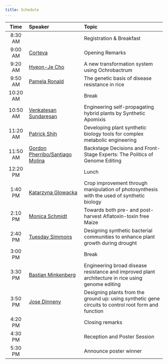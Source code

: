 ```yaml
---
title: Schedule
...
```



<!-- TODO alternating row colors? -->

| Time | Speaker | Topic
| :---: | :--- | :---- |
8:30 AM | | Registration & Breakfast
9:00 AM | [Corteva](https://www.corteva.com) | Opening Remarks
9:20 AM | [Hyeon-Je Cho](/speakers.html#cho) | A new transformation system using Ochrobactrum
9:50 AM | [Pamela Ronald](/speakers.html#ronald) | The genetic basis of disease resistance in rice
10:20 AM | | Break
10:50 AM | [Venkatesan Sundaresan](/speakers.html#sundaresan) | Engineering self-propagating hybrid plants by Synthetic Apomixis
11:20 AM | [Patrick Shih](/speakers.html#shih) | Developing plant synthetic biology tools for complex metabolic engineering
11:50 AM | [Gordon Pherribo/Santiago Molina](/speakers.html#molina) | Backstage Decisions and Front-Stage Experts: The Politics of Genome Editing
12:20 PM | | Lunch
1:40 PM | [Katarzyna Glowacka](/speakers.html#glowacka) | Crop improvement through manipulation of photosynthesis with the used of synthetic biology
2:10 PM | [Monica Schmidt](/speakers.html#schmidt) | Towards both pre- and post-harvest Aflatoxin-toxin free Maize
2:40 PM | [Tuesday Simmons](/speakers.html#simmons) | Designing synthetic bacterial communities to enhance plant growth during drought
3:00 PM | | Break
3:30 PM | [Bastian Minkenberg](/speakers.html#minkenberg) | Engineering broad disease resistance and improved plant architecture in rice using genome editing
3:50 PM | [Jose Dinneny](/speakers.html#dinneny) | Designing plants from the ground up: using synthetic gene circuits to control root form and function
4:20 PM | | Closing remarks
4:30 PM | | Reception and Poster Session
5:30 PM | | Announce poster winner
